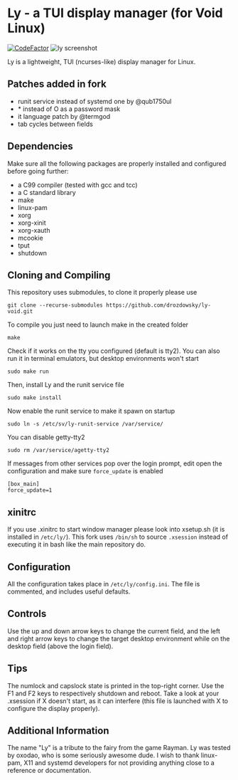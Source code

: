 # Ly - a TUI display manager (for Void Linux)
[![CodeFactor](https://www.codefactor.io/repository/github/cylgom/ly/badge/master)](https://www.codefactor.io/repository/github/cylgom/ly/overview/master)
![ly screenshot](https://user-images.githubusercontent.com/5473047/42466218-8cb53d3c-83ae-11e8-8e53-bae3669f959c.png "ly on st")

Ly is a lightweight, TUI (ncurses-like) display manager for Linux.  

## Patches added in fork
- runit service instead of systemd one by @qub1750ul
- \* instead of O as a password mask
- it language patch by @termgod
- tab cycles between fields

## Dependencies
Make sure all the following packages are properly installed and configured
before going further:
- a C99 compiler (tested with gcc and tcc)
- a C standard library
- make
- linux-pam
- xorg
- xorg-xinit
- xorg-xauth
- mcookie
- tput
- shutdown

## Cloning and Compiling
This repository uses submodules, to clone it properly please use
```
git clone --recurse-submodules https://github.com/drozdowsky/ly-void.git
```

To compile you just need to launch make in the created folder
```
make
```

Check if it works on the tty you configured (default is tty2). You can
also run it in terminal emulators, but desktop environments won't start
```
sudo make run
```

Then, install Ly and the runit service file
```
sudo make install
```

Now enable the runit service to make it spawn on startup
```
sudo ln -s /etc/sv/ly-runit-service /var/service/
```

You can disable getty-tty2
```
sudo rm /var/service/agetty-tty2
```

If messages from other services pop over the login prompt,
edit open the configuration and make sure `force_update` is enabled
```
[box_main]
force_update=1
```

## xinitrc
If you use .xinitrc to start window manager please
look into xsetup.sh (it is installed in `/etc/ly/`).
This fork uses `/bin/sh` to source `.xsession`
instead of executing it in bash like the main repository do.

## Configuration
All the configuration takes place in `/etc/ly/config.ini`.
The file is commented, and includes useful defaults.

## Controls
Use the up and down arrow keys to change the current field, and the
left and right arrow keys to change the target desktop environment
while on the desktop field (above the login field).

## Tips
The numlock and capslock state is printed in the top-right corner.
Use the F1 and F2 keys to respectively shutdown and reboot.
Take a look at your .xsession if X doesn't start, as it can interfere
(this file is launched with X to configure the display properly).

## Additional Information
The name "Ly" is a tribute to the fairy from the game Rayman.
Ly was tested by oxodao, who is some seriously awesome dude.
I wish to thank linux-pam, X11 and systemd developers for not
providing anything close to a reference or documentation.
